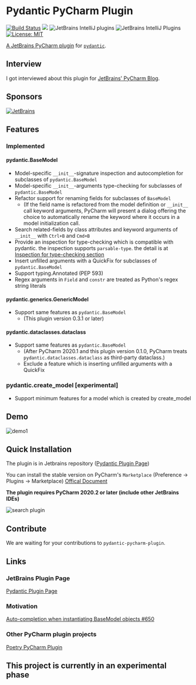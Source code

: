 # Pydantic PyCharm Plugin
[![Build Status](https://travis-ci.org/koxudaxi/pydantic-pycharm-plugin.svg?branch=master)](https://travis-ci.org/koxudaxi/pydantic-pycharm-plugin)
[![](https://img.shields.io/jetbrains/plugin/v/12861)](https://plugins.jetbrains.com/plugin/12861-pydantic)
![JetBrains IntelliJ plugins](https://img.shields.io/jetbrains/plugin/d/12861-pydantic)
![JetBrains IntelliJ Plugins](https://img.shields.io/jetbrains/plugin/r/rating/12861-pydantic)
[![License: MIT](https://img.shields.io/badge/License-MIT-yellow.svg)](https://opensource.org/licenses/MIT)

[A JetBrains PyCharm plugin](https://plugins.jetbrains.com/plugin/12861-pydantic) for [`pydantic`](https://github.com/samuelcolvin/pydantic).

## Interview
I got interviewed about this plugin for [JetBrains' PyCharm Blog](https://blog.jetbrains.com/pycharm/2020/04/interview-koudai-aono-author-of-pydantic-plugin-for-pycharm/).

## Sponsors
[![JetBrains](https://avatars.githubusercontent.com/u/60931315?s=200&v=4)](https://github.com/JetBrainsOfficial)


##  Features
### Implemented
#### pydantic.BaseModel
* Model-specific `__init__`-signature inspection and autocompletion for subclasses of `pydantic.BaseModel`
* Model-specific `__init__`-arguments type-checking for subclasses of `pydantic.BaseModel` 
* Refactor support for renaming fields for subclasses of `BaseModel`
  * (If the field name is refactored from the model definition or `__init__` call keyword arguments, PyCharm will present a dialog offering the choice to automatically rename the keyword where it occurs in a model initialization call.
* Search related-fields by class attributes and keyword arguments of `__init__` with `Ctrl+B` and `Cmd+B`
* Provide an inspection for type-checking which is compatible with pydantic. the inspection supports `parsable-type`. the detail is at [Inspection for type-checking section](https://koxudaxi.github.io/pydantic-pycharm-plugin/type-checking/)
* Insert unfilled arguments with a QuickFix for subclasses of `pydantic.BaseModel`
* Support typing.Annotated (PEP 593)
* Regex arguments in `Field` and `constr` are treated as Python's regex string literals

#### pydantic.generics.GenericModel
* Support same features as `pydantic.BaseModel`
  * (This plugin version 0.3.1 or later)

#### pydantic.dataclasses.dataclass
* Support same features as `pydantic.BaseModel`
  * (After PyCharm 2020.1 and this plugin version 0.1.0, PyCharm treats `pydantic.dataclasses.dataclass` as third-party dataclass.)
  * Exclude a feature which is inserting unfilled arguments with a QuickFix

### pydantic.create_model [experimental]
* Support minimum features for a model which is created by create_model  

## Demo
![demo1](demo1.gif)

## Quick Installation
The plugin is in Jetbrains repository ([Pydantic Plugin Page](https://plugins.jetbrains.com/plugin/12861-pydantic))

You can install the stable version on PyCharm's `Marketplace` (Preference -> Plugins -> Marketplace) [Offical Document](https://www.jetbrains.com/help/idea/managing-plugins.html)

**The plugin requires PyCharm 2020.2 or later (include other JetBrains IDEs)**
 
![search plugin](search_plugin.png)


## Contribute
We are waiting for your contributions to `pydantic-pycharm-plugin`.

## Links
### JetBrains Plugin Page
[Pydantic Plugin Page](https://plugins.jetbrains.com/plugin/12861-pydantic)

### Motivation
[Auto-completion when instantiating BaseModel objects #650](https://github.com/samuelcolvin/pydantic/issues/650)

### Other PyCharm plugin projects
[Poetry PyCharm Plugin](https://github.com/koxudaxi/poetry-pycharm-plugin/)

## This project is currently in an experimental phase
